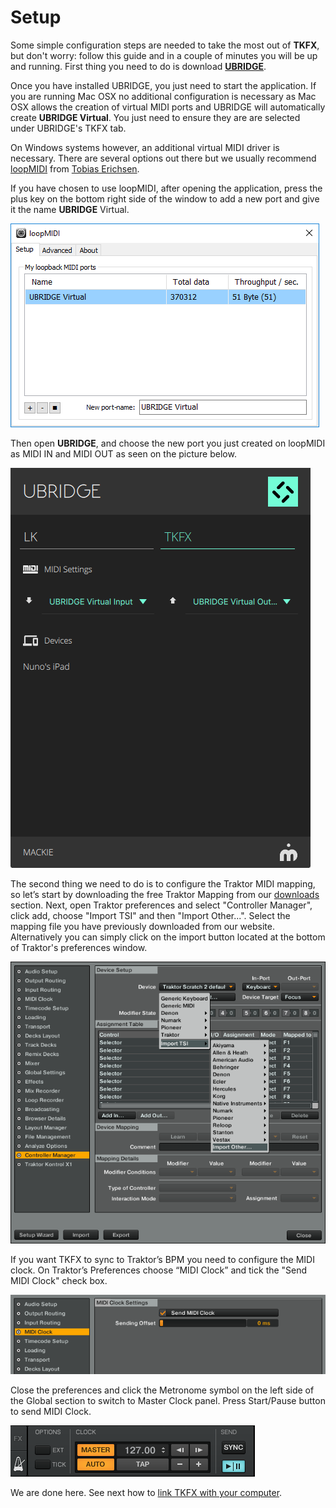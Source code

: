 # Setup

Some simple configuration steps are needed to take the most out of **TKFX**, but don't worry: follow this guide and in a couple of minutes you will be up and running. First thing you need to do is download [**UBRIDGE**](https://www.imaginando.pt/products/ubridge/downloads).

Once you have installed UBRIDGE, you just need to start the application. If you are running Mac OSX no additional configuration is necessary as Mac OSX allows the creation of virtual MIDI ports and UBRIDGE will automatically create **UBRIDGE Virtual**. You just need to ensure they are are selected under UBRIDGE's TKFX tab.

On Windows systems however, an additional virtual MIDI driver is necessary. There are several options out there but we usually recommend [loopMIDI](https://www.tobias-erichsen.de/wp-content/uploads/2015/08/loopMIDISetup_1_0_13_24.zip) from [Tobias Erichsen](https://www.tobias-erichsen.de/software/loopmidi.html).

If you have chosen to use loopMIDI, after opening the application, press the plus key on the bottom right side of the window to add a new port and give it the name **UBRIDGE** Virtual.

![loopMIDI Configuration](../ubridge/images/loopmidi.png)

Then open **UBRIDGE**, and choose the new port you just created on loopMIDI as MIDI IN and MIDI OUT as seen on the picture below.

![Ubridge TKFX Link](../ubridge/images/ubridge_tkfx.png)

The second thing we need to do is to configure the Traktor MIDI mapping, so let’s start by downloading the free Traktor Mapping from our [downloads](https://www.imaginando.pt/products/tkfx/downloads) section. Next, open Traktor preferences and select "Controller Manager", click add, choose "Import TSI" and then "Import Other...". Select the mapping file you have previously downloaded from our website. Alternatively you can simply click on the import button located at the bottom of Traktor's preferences window.

![Traktor Settings](images/traktor.png)

If you want TKFX to sync to Traktor’s BPM you need to configure the MIDI clock. On Traktor’s Preferences choose “MIDI Clock” and tick the "Send MIDI Clock" check box.

![Traktor midi clock settings](images/midi-clock.png)

Close the preferences and click the Metronome symbol on the left side of the Global section to switch to Master Clock panel. Press Start/Pause button to send MIDI Clock.

![Traktor clock panel](images/traktor-clock-panel.png)

We are done here. See next how to [link TKFX with your computer](linking).

